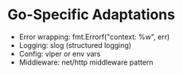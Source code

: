 # Go-Specific Adaptations
- Error wrapping: fmt.Errorf("context: %w", err)
- Logging: slog (structured logging)
- Config: viper or env vars
- Middleware: net/http middleware pattern
